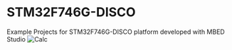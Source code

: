 # STM32F746G-DISCO
Example Projects for STM32F746G-DISCO platform developed with MBED Studio
![Calc](https://github.com/user-attachments/assets/b1abf4ce-6023-4674-99da-75cce1070dd2)

